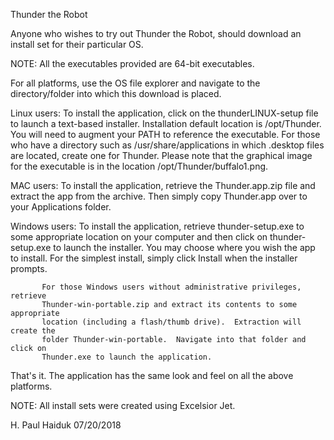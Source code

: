 Thunder the Robot

Anyone who wishes to try out Thunder the Robot, should download an install set for their
particular OS.

NOTE:  All the executables provided are 64-bit executables.  

For all platforms, use the OS file explorer and navigate to the directory/folder into
which this download is placed.

Linux users:  To install the application, click on the thunderLINUX-setup
              file to launch a text-based installer.  Installation default
   	      location is /opt/Thunder.  You will need to augment your PATH
	      to reference the executable.  For those who have a directory
	      such as /usr/share/applications in which .desktop files are 
	      located, create one for Thunder.  Please note that the graphical
	      image for the executable is in the location /opt/Thunder/buffalo1.png.

MAC users:    To install the application, retrieve the Thunder.app.zip file and
              extract the app from the archive.  Then simply copy Thunder.app 
              over to your Applications folder.

Windows users: To install the application, retrieve thunder-setup.exe to some
	       appropriate location on your computer and then click on thunder-setup.exe
               to launch the installer.  You may choose where you wish the app
               to install.  For the simplest install, simply click Install
               when the installer prompts.
			   
	       For those Windows users without administrative privileges, retrieve
	       Thunder-win-portable.zip and extract its contents to some appropriate
	       location (including a flash/thumb drive).  Extraction will create the
	       folder Thunder-win-portable.  Navigate into that folder and click on
	       Thunder.exe to launch the application.

That's it.  The application has the same look and feel on all the above platforms.

NOTE:  All install sets were created using Excelsior Jet.

H. Paul Haiduk
07/20/2018


